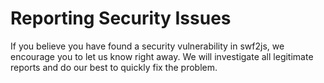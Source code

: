 # Reporting Security Issues

If you believe you have found a security vulnerability in swf2js, we encourage you to let us know right away. We will investigate all legitimate reports and do our best to quickly fix the problem.
